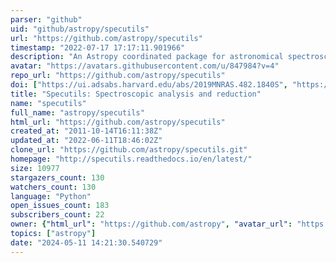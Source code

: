 ```yaml
---
parser: "github"
uid: "github/astropy/specutils"
url: "https://github.com/astropy/specutils"
timestamp: "2022-07-17 17:17:11.901966"
description: "An Astropy coordinated package for astronomical spectroscopy.  Maintainers: @nmearl @rosteen @keflavich @eteq"
avatar: "https://avatars.githubusercontent.com/u/847984?v=4"
repo_url: "https://github.com/astropy/specutils"
doi: ["https://ui.adsabs.harvard.edu/abs/2019MNRAS.482.1840S", "https://ui.adsabs.harvard.edu/abs/2019ascl.soft02012A/abstract"]
title: "Specutils: Spectroscopic analysis and reduction"
name: "specutils"
full_name: "astropy/specutils"
html_url: "https://github.com/astropy/specutils"
created_at: "2011-10-14T16:11:38Z"
updated_at: "2022-06-11T18:46:02Z"
clone_url: "https://github.com/astropy/specutils.git"
homepage: "http://specutils.readthedocs.io/en/latest/"
size: 10977
stargazers_count: 130
watchers_count: 130
language: "Python"
open_issues_count: 183
subscribers_count: 22
owner: {"html_url": "https://github.com/astropy", "avatar_url": "https://avatars.githubusercontent.com/u/847984?v=4", "login": "astropy", "type": "Organization"}
topics: ["astropy"]
date: "2024-05-11 14:21:30.540729"
---
```

